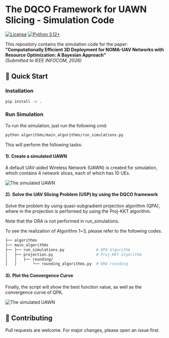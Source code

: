 # The DQCO Framework for UAWN Slicing - Simulation Code

[![License](https://img.shields.io/badge/license-MIT-blue.svg)](LICENSE)
[![Python 3.12+](https://img.shields.io/badge/python-3.12%2B-blue)](https://www.python.org/)

This repository contains the simulation code for the paper:  
**"Computationally Efficient 3D Deployment for NOMA-UAV Networks with Resource Optimization: 
A Bayesian Approach"**  
*(Submitted to IEEE INFOCOM, 2026)*


## 🚀 Quick Start
### Installation
```bash
pip install -e .
```

### Run Simulation

To run the simulation, just run the following cmd:
```bash
python algorithms/main_algorithms/run_simulations.py
```
This will perform the following tasks:
#### 1). Create a simulated UAWN
A default UAV-aided Wireless Network (UAWN) is created for simulation, which contains 4 network slices, each of which has 10 UEs.

![The simulated UAWN](algorithms/main_algorithms/Simulated_UAWN.png)

#### 2). Solve the UAV Slicing Problem (USP) by using the DQCO framework

Solve the problem by using quasi-subgradient projection algorithm (QPA), where in the projection
is performed by using the Proj-KKT algorithm.

Note that the ORA is not performed in run_simulations.

To see the realization of Algorithm 1~3, please refer to the following codes.

```bash
├── algorithms
├── main_algorithms
├── ├── run_simulations.py              # QPA algorithm   
│   ├── projection.py                   # Proj-KKT algorithm
│   │   ├── rounding/
│   │       └── rounding_algorithms.py  # ORA rounding
```

#### 3). Plot the Convergence Curve
Finally, the script will show the best function value, as well as the convergence curve of QPA.

![The simulated UAWN](algorithms/main_algorithms/Convergence_curve.png)


## 🤝 Contributing
Pull requests are welcome. For major changes, please open an issue first.
